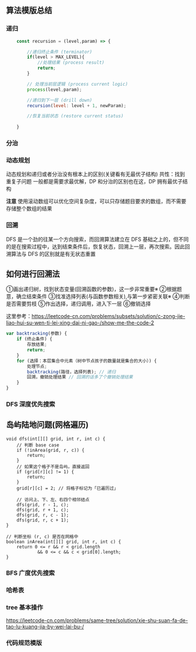 ## 算法模版总结

### 递归

```js
    const recursion = (level,param) => {

        //递归终止条件 (terminator)
        if(level > MAX_LEVEL){
            //处理结果 (process result)
            return;
        }

        // 处理当前层逻辑 (process current logic)
        process(level,param);

        //递归到下一层 (drill down)
        recursion(level: level + 1, newParam);

        //恢复当前状态 (restore current status)
        
    }
```

### 分治


### 动态规划
动态规划和递归或者分治没有根本上的区别(关键看有无最优子结构)
共性：找到重复子问题
一般都是需要求最优解，DP 和分治的区别也在这，DP 拥有最优子结构

**注意** 使用滚动数组可以优化空间复杂度，可以只存储题目要求的数组，而不需要存储整个数组的结果
### 回溯
DFS 是一个劲的往某一个方向搜索，而回溯算法建立在 DFS 基础之上的，但不同的是在搜索过程中，达到结束条件后，恢复状态，回溯上一层，再次搜索。因此回溯算法与 DFS 的区别就是有无状态重置

## 如何进行回溯法 
①画出递归树，找到状态变量(回溯函数的参数)，这一步非常重要※
②根据题意，确立结束条件
③找准选择列表(与函数参数相关),与第一步紧密关联※
④判断是否需要剪枝
⑤作出选择，递归调用，进入下一层
⑥撤销选择

这里参考：https://leetcode-cn.com/problems/subsets/solution/c-zong-jie-liao-hui-su-wen-ti-lei-xing-dai-ni-gao-/show-me-the-code-2

```js
var backtracking(参数) {
    if (终止条件) {
        存放结果;
        return;
    }
    for (选择：本层集合中元素（树中节点孩子的数量就是集合的大小）) {
        处理节点;
        backtracking(路径，选择列表); // 递归
        回溯，撤销处理结果 // 回溯的话多了个撤销处理结果
    }
}
```
### DFS 深度优先搜索

## 岛屿陆地问题(网格遍历)
```
void dfs(int[][] grid, int r, int c) {
    // 判断 base case
    if (!inArea(grid, r, c)) {
        return;
    }
    // 如果这个格子不是岛屿，直接返回
    if (grid[r][c] != 1) {
        return;
    }
    grid[r][c] = 2; // 将格子标记为「已遍历过」
    
    // 访问上、下、左、右四个相邻结点
    dfs(grid, r - 1, c);
    dfs(grid, r + 1, c);
    dfs(grid, r, c - 1);
    dfs(grid, r, c + 1);
}

// 判断坐标 (r, c) 是否在网格中
boolean inArea(int[][] grid, int r, int c) {
    return 0 <= r && r < grid.length 
        	&& 0 <= c && c < grid[0].length;
}
```



### BFS 广度优先搜索
<!-- 100. 可能有两个队列 -->



### 哈希表



### tree 基本操作

https://leetcode-cn.com/problems/same-tree/solution/xie-shu-suan-fa-de-tao-lu-kuang-jia-by-wei-lai-bu-/

### 代码规范模版

<!-- 先写主干逻辑 再去完善细节 -->
<!-- 自顶向下编程 主干逻辑(新闻稿方式) -->